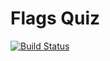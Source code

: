 # Flags Quiz

[![Build Status](https://github.com/Ruben9922/flags-quiz/actions/workflows/build-deploy.yml/badge.svg)](https://github.com/Ruben9922/flags-quiz/actions/workflows/build-deploy.yml)
